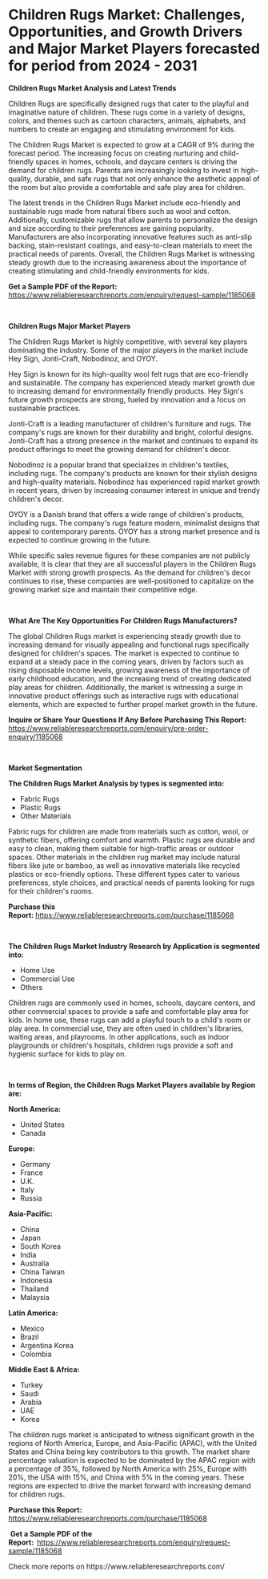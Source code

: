 <p><h1>Children Rugs Market: Challenges, Opportunities, and Growth Drivers and Major Market Players forecasted for period from 2024 - 2031</h1></p><p><strong>Children Rugs Market Analysis and Latest Trends</strong></p>
<p><p>Children Rugs are specifically designed rugs that cater to the playful and imaginative nature of children. These rugs come in a variety of designs, colors, and themes such as cartoon characters, animals, alphabets, and numbers to create an engaging and stimulating environment for kids.</p><p>The Children Rugs Market is expected to grow at a CAGR of 9% during the forecast period. The increasing focus on creating nurturing and child-friendly spaces in homes, schools, and daycare centers is driving the demand for children rugs. Parents are increasingly looking to invest in high-quality, durable, and safe rugs that not only enhance the aesthetic appeal of the room but also provide a comfortable and safe play area for children.</p><p>The latest trends in the Children Rugs Market include eco-friendly and sustainable rugs made from natural fibers such as wool and cotton. Additionally, customizable rugs that allow parents to personalize the design and size according to their preferences are gaining popularity. Manufacturers are also incorporating innovative features such as anti-slip backing, stain-resistant coatings, and easy-to-clean materials to meet the practical needs of parents. Overall, the Children Rugs Market is witnessing steady growth due to the increasing awareness about the importance of creating stimulating and child-friendly environments for kids.</p></p>
<p><strong>Get a Sample PDF of the Report:&nbsp;</strong> <a href="https://www.reliableresearchreports.com/enquiry/request-sample/1185068">https://www.reliableresearchreports.com/enquiry/request-sample/1185068</a></p>
<p>&nbsp;</p>
<p><strong>Children Rugs Major Market Players</strong></p>
<p><p>The Children Rugs Market is highly competitive, with several key players dominating the industry. Some of the major players in the market include Hey Sign, Jonti-Craft, Nobodinoz, and OYOY. </p><p>Hey Sign is known for its high-quality wool felt rugs that are eco-friendly and sustainable. The company has experienced steady market growth due to increasing demand for environmentally friendly products. Hey Sign's future growth prospects are strong, fueled by innovation and a focus on sustainable practices.</p><p>Jonti-Craft is a leading manufacturer of children's furniture and rugs. The company's rugs are known for their durability and bright, colorful designs. Jonti-Craft has a strong presence in the market and continues to expand its product offerings to meet the growing demand for children's decor.</p><p>Nobodinoz is a popular brand that specializes in children's textiles, including rugs. The company's products are known for their stylish designs and high-quality materials. Nobodinoz has experienced rapid market growth in recent years, driven by increasing consumer interest in unique and trendy children's decor.</p><p>OYOY is a Danish brand that offers a wide range of children's products, including rugs. The company's rugs feature modern, minimalist designs that appeal to contemporary parents. OYOY has a strong market presence and is expected to continue growing in the future.</p><p>While specific sales revenue figures for these companies are not publicly available, it is clear that they are all successful players in the Children Rugs Market with strong growth prospects. As the demand for children's decor continues to rise, these companies are well-positioned to capitalize on the growing market size and maintain their competitive edge.</p></p>
<p>&nbsp;</p>
<p><strong>What Are The Key Opportunities For Children Rugs Manufacturers?</strong></p>
<p><p>The global Children Rugs market is experiencing steady growth due to increasing demand for visually appealing and functional rugs specifically designed for children's spaces. The market is expected to continue to expand at a steady pace in the coming years, driven by factors such as rising disposable income levels, growing awareness of the importance of early childhood education, and the increasing trend of creating dedicated play areas for children. Additionally, the market is witnessing a surge in innovative product offerings such as interactive rugs with educational elements, which are expected to further propel market growth in the future.</p></p>
<p><strong>Inquire or Share Your Questions If Any Before Purchasing This Report:</strong> <a href="https://www.reliableresearchreports.com/enquiry/pre-order-enquiry/1185068">https://www.reliableresearchreports.com/enquiry/pre-order-enquiry/1185068</a></p>
<p>&nbsp;</p>
<p><strong>Market Segmentation</strong></p>
<p><strong>The Children Rugs Market Analysis by types is segmented into:</strong></p>
<p><ul><li>Fabric Rugs</li><li>Plastic Rugs</li><li>Other Materials</li></ul></p>
<p><p>Fabric rugs for children are made from materials such as cotton, wool, or synthetic fibers, offering comfort and warmth. Plastic rugs are durable and easy to clean, making them suitable for high-traffic areas or outdoor spaces. Other materials in the children rug market may include natural fibers like jute or bamboo, as well as innovative materials like recycled plastics or eco-friendly options. These different types cater to various preferences, style choices, and practical needs of parents looking for rugs for their children's rooms.</p></p>
<p><strong>Purchase this Report:&nbsp;</strong><a href="https://www.reliableresearchreports.com/purchase/1185068">https://www.reliableresearchreports.com/purchase/1185068</a></p>
<p>&nbsp;</p>
<p><strong>The Children Rugs Market Industry Research by Application is segmented into:</strong></p>
<p><ul><li>Home Use</li><li>Commercial Use</li><li>Others</li></ul></p>
<p><p>Children rugs are commonly used in homes, schools, daycare centers, and other commercial spaces to provide a safe and comfortable play area for kids. In home use, these rugs can add a playful touch to a child's room or play area. In commercial use, they are often used in children's libraries, waiting areas, and playrooms. In other applications, such as indoor playgrounds or children's hospitals, children rugs provide a soft and hygienic surface for kids to play on.</p></p>
<p>&nbsp;</p>
<p><strong>In terms of Region, the Children Rugs Market Players available by Region are:</strong></p>
<p>
    <p> <strong> North America: </strong>
        <ul>
            <li>United States</li>
            <li>Canada</li>
        </ul>
        </p> 
    <p> <strong> Europe: </strong>
        <ul>
            <li>Germany</li>
            <li>France</li>
            <li>U.K.</li>
            <li>Italy</li>
            <li>Russia</li>
        </ul>
        </p> 
    <p> <strong> Asia-Pacific: </strong>
        <ul>
            <li>China</li>
            <li>Japan</li>
            <li>South Korea</li>
            <li>India</li>
            <li>Australia</li>
            <li>China Taiwan</li>
            <li>Indonesia</li>
            <li>Thailand</li>
            <li>Malaysia</li>
        </ul>
        </p> 
    <p> <strong> Latin America: </strong>
        <ul>
            <li>Mexico</li>
            <li>Brazil</li>
            <li>Argentina Korea</li>
            <li>Colombia</li>
        </ul>
        </p> 
    <p> <strong> Middle East & Africa: </strong>
        <ul>
            <li>Turkey</li>
            <li>Saudi</li>
            <li>Arabia</li>
            <li>UAE</li>
            <li>Korea</li>
        </ul>
    </p>
    </p>
<p><p>The children rugs market is anticipated to witness significant growth in the regions of North America, Europe, and Asia-Pacific (APAC), with the United States and China being key contributors to this growth. The market share percentage valuation is expected to be dominated by the APAC region with a percentage of 35%, followed by North America with 25%, Europe with 20%, the USA with 15%, and China with 5% in the coming years. These regions are expected to drive the market forward with increasing demand for children rugs.</p></p>
<p><strong>Purchase this Report: </strong><a href="https://www.reliableresearchreports.com/purchase/1185068">https://www.reliableresearchreports.com/purchase/1185068</a></p>
<p>&nbsp;<strong>Get a Sample PDF of the Report:&nbsp;&nbsp;</strong><a href="https://www.reliableresearchreports.com/enquiry/request-sample/1185068">https://www.reliableresearchreports.com/enquiry/request-sample/1185068</a></p>
<p><strong></strong></p>
<p>Check more reports on https://www.reliableresearchreports.com/</p>